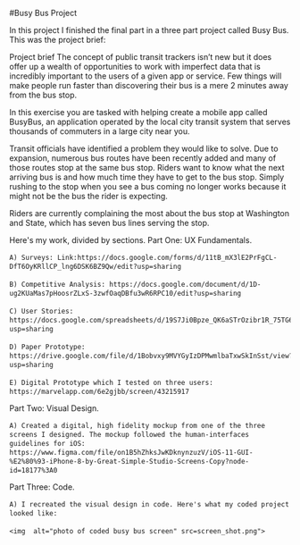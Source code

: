 #Busy Bus Project

In this project I finished the final part in a three part project called Busy Bus. This was the project brief:

Project brief
The concept of public transit trackers isn’t new but it does offer up a wealth of opportunities to work with imperfect data that is incredibly important to the users of a given app or service. Few things will make people run faster than discovering their bus is a mere 2 minutes away from the bus stop.

In this exercise you are tasked with helping create a mobile app called BusyBus, an application operated by the local city transit system that serves thousands of commuters in a large city near you.

Transit officials have identified a problem they would like to solve. Due to expansion, numerous bus routes have been recently added and many of those routes stop at the same bus stop. Riders want to know what the next arriving bus is and how much time they have to get to the bus stop. Simply rushing to the stop when you see a bus coming no longer works because it might not be the bus the rider is expecting.

Riders are currently complaining the most about the bus stop at Washington and State, which has seven bus lines serving the stop.

Here's my work, divided by sections.
  Part One: UX Fundamentals.

    A) Surveys: Link:https://docs.google.com/forms/d/11tB_mX3lE2PrFgCL-DfT6OyKRllCP_lng6DSK6BZ9Qw/edit?usp=sharing

    B) Competitive Analysis: https://docs.google.com/document/d/1D-ug2KUaMas7pHoosrZLxS-3zwfOaqDBfu3wR6RPC10/edit?usp=sharing

    C) User Stories: https://docs.google.com/spreadsheets/d/19S7Ji0Bpze_QK6aSTrOzibr1R_75TG6wwZR7CTH5n1I/edit?usp=sharing

    D) Paper Prototype: https://drive.google.com/file/d/1Bobvxy9MVYGyIzDPMwmlbaTxwSkInSst/view?usp=sharing

    E) Digital Prototype which I tested on three users: https://marvelapp.com/6e2gjbb/screen/43215917


  Part Two: Visual Design.

    A) Created a digital, high fidelity mockup from one of the three screens I designed. The mockup followed the human-interfaces guidelines for iOS: https://www.figma.com/file/on1B5hZhksJwKDknynzuzV/iOS-11-GUI-%E2%80%93-iPhone-8-by-Great-Simple-Studio-Screens-Copy?node-id=18177%3A0

  Part Three: Code.

    A) I recreated the visual design in code. Here's what my coded project looked like:

    <img  alt="photo of coded busy bus screen" src=screen_shot.png">
